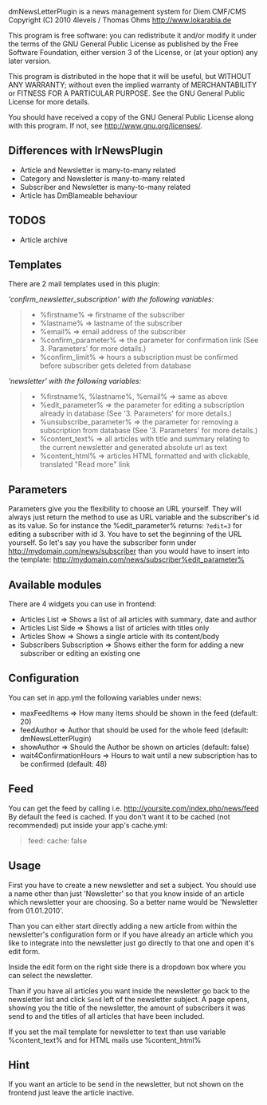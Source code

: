 dmNewsLetterPlugin is a news management system for Diem CMF/CMS
Copyright (C) 2010 4levels / Thomas Ohms <http://www.lokarabia.de>

This program is free software: you can redistribute it and/or modify
it under the terms of the GNU General Public License as published by
the Free Software Foundation, either version 3 of the License, or
(at your option) any later version.

This program is distributed in the hope that it will be useful,
but WITHOUT ANY WARRANTY; without even the implied warranty of
MERCHANTABILITY or FITNESS FOR A PARTICULAR PURPOSE.  See the
GNU General Public License for more details.

You should have received a copy of the GNU General Public License
along with this program.  If not, see <http://www.gnu.org/licenses/>.

## Differences with lrNewsPlugin
- Article and Newsletter is many-to-many related
- Category and Newsletter is many-to-many related
- Subscriber and Newsletter is many-to-many related
- Article has DmBlameable behaviour

## TODOS
- Article archive

## Templates
There are 2 mail templates used in this plugin:

*'confirm_newsletter_subscription' with the following variables:*
> - %firstname% => firstname of the subscriber
> - %lastname% => lastname of the subscriber
> - %email% => email address of the subscriber
> - %confirm_parameter% => the parameter for confirmation link (See 3. Parameters' for more details.)
> - %confirm_limit% => hours a subscription must be confirmed before subscriber gets deleted from database

*'newsletter' with the following variables:*
> - %firstname%, %lastname%, %email% => same as above
> - %edit_parameter% => the parameter for editing a subscription already in database (See '3. Parameters' for more details.)
> - %unsubscribe_parameter% => the parameter for removing a subscription from database (See '3. Parameters' for more details.)
> - %content_text% => all articles with title and summary relating to the current newsletter and generated absolute url as text
> - %content_html% => articles HTML formatted and with clickable, translated "Read more" link

## Parameters
Parameters give you the flexibility to choose an URL yourself. They will always just return the
method to use as URL variable and the subscriber's id as its value.
So for instance the %edit_parameter% returns: `?edit=3` for editing a subscriber with id 3.
You have to set the beginning of the URL yourself. So let's say you have the subscriber form under
http://mydomain.com/news/subscriber than you would have to insert into the template:
http://mydomain.com/news/subscriber%edit_parameter%

## Available modules
There are 4 widgets you can use in frontend:
- Articles List => Shows a list of all articles with summary, date and author
- Articles List Side => Shows a list of articles with titles only
- Articles Show => Shows a single article with its content/body
- Subscribers Subscription => Shows either the form for adding a new subscriber or editing an existing one


## Configuration

You can set in app.yml the following variables under news:

- maxFeedItems => How many items should be shown in the feed (default: 20)
- feedAuthor => Author that should be used for the whole feed (default: dmNewsLetterPlugin)
- showAuthor => Should the Author be shown on articles (default: false)
- wait4ConfirmationHours => Hours to wait until a new subscription has to be confirmed (default: 48)


## Feed
You can get the feed by calling i.e. http://yoursite.com/index.php/news/feed
By default the feed is cached. If you don't want it to be cached (not recommended) put inside your app's cache.yml:
> feed: 
>   cache: false 

## Usage
First you have to create a new newsletter and set a subject. You should use a name other than just 'Newsletter' so that you know inside of an article which newsletter your are choosing. So a better name would be 'Newsletter from 01.01.2010'.

Than you can either start directly adding a new article from within the newsletter's configuration form or if you have already an article which you like to integrate into the newsletter just go directly to that one and open it's edit form.

Inside the edit form on the right side there is a dropdown box where you can select the newsletter.

Than if you have all articles you want inside the newsletter go back to the newsletter list and click `Send` left of the newsletter subject. A page opens, showing you the title of the newsletter, the amount of subscribers it was send to and the titles of all articles that have been included.

If you set the mail template for newsletter to text than use variable %content_text% and for HTML mails use %content_html%

## Hint
If you want an article to be send in the newsletter, but not shown on the frontend just leave the article
inactive.